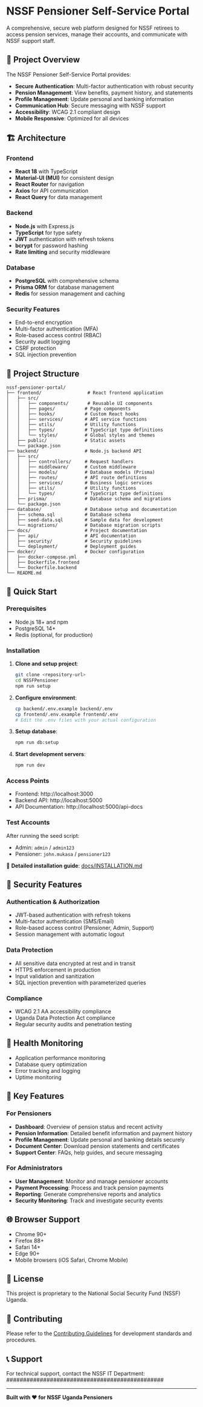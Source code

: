 # NSSF Pensioner Self-Service Portal

A comprehensive, secure web platform designed for NSSF retirees to access pension services, manage their accounts, and communicate with NSSF support staff.

## 🎯 Project Overview

The NSSF Pensioner Self-Service Portal provides:

- **Secure Authentication**: Multi-factor authentication with robust security
- **Pension Management**: View benefits, payment history, and statements
- **Profile Management**: Update personal and banking information
- **Communication Hub**: Secure messaging with NSSF support
- **Accessibility**: WCAG 2.1 compliant design
- **Mobile Responsive**: Optimized for all devices

## 🏗️ Architecture

### Frontend

- **React 18** with TypeScript
- **Material-UI (MUI)** for consistent design
- **React Router** for navigation
- **Axios** for API communication
- **React Query** for data management

### Backend

- **Node.js** with Express.js
- **TypeScript** for type safety
- **JWT** authentication with refresh tokens
- **bcrypt** for password hashing
- **Rate limiting** and security middleware

### Database

- **PostgreSQL** with comprehensive schema
- **Prisma ORM** for database management
- **Redis** for session management and caching

### Security Features

- End-to-end encryption
- Multi-factor authentication (MFA)
- Role-based access control (RBAC)
- Security audit logging
- CSRF protection
- SQL injection prevention

## 📁 Project Structure

```
nssf-pensioner-portal/
├── frontend/                 # React frontend application
│   ├── src/
│   │   ├── components/       # Reusable UI components
│   │   ├── pages/           # Page components
│   │   ├── hooks/           # Custom React hooks
│   │   ├── services/        # API service functions
│   │   ├── utils/           # Utility functions
│   │   ├── types/           # TypeScript type definitions
│   │   └── styles/          # Global styles and themes
│   ├── public/              # Static assets
│   └── package.json
├── backend/                 # Node.js backend API
│   ├── src/
│   │   ├── controllers/     # Request handlers
│   │   ├── middleware/      # Custom middleware
│   │   ├── models/          # Database models (Prisma)
│   │   ├── routes/          # API route definitions
│   │   ├── services/        # Business logic services
│   │   ├── utils/           # Utility functions
│   │   └── types/           # TypeScript type definitions
│   ├── prisma/              # Database schema and migrations
│   └── package.json
├── database/                # Database setup and documentation
│   ├── schema.sql           # Database schema
│   ├── seed-data.sql        # Sample data for development
│   └── migrations/          # Database migration scripts
├── docs/                    # Project documentation
│   ├── api/                 # API documentation
│   ├── security/            # Security guidelines
│   └── deployment/          # Deployment guides
├── docker/                  # Docker configuration
│   ├── docker-compose.yml
│   ├── Dockerfile.frontend
│   └── Dockerfile.backend
└── README.md
```

## 🚀 Quick Start

### Prerequisites

- Node.js 18+ and npm
- PostgreSQL 14+
- Redis (optional, for production)

### Installation

1. **Clone and setup project**:

   ```bash
   git clone <repository-url>
   cd NSSFPensioner
   npm run setup
   ```

2. **Configure environment**:

   ```bash
   cp backend/.env.example backend/.env
   cp frontend/.env.example frontend/.env
   # Edit the .env files with your actual configuration
   ```

3. **Setup database**:

   ```bash
   npm run db:setup
   ```

4. **Start development servers**:
   ```bash
   npm run dev
   ```

### Access Points

- Frontend: http://localhost:3000
- Backend API: http://localhost:5000
- API Documentation: http://localhost:5000/api-docs

### Test Accounts

After running the seed script:

- Admin: `admin` / `admin123`
- Pensioner: `john.mukasa` / `pensioner123`

📖 **Detailed installation guide**: [docs/INSTALLATION.md](docs/INSTALLATION.md)

## 🔐 Security Features

### Authentication & Authorization

- JWT-based authentication with refresh tokens
- Multi-factor authentication (SMS/Email)
- Role-based access control (Pensioner, Admin, Support)
- Session management with automatic logout

### Data Protection

- All sensitive data encrypted at rest and in transit
- HTTPS enforcement in production
- Input validation and sanitization
- SQL injection prevention with parameterized queries

### Compliance

- WCAG 2.1 AA accessibility compliance
- Uganda Data Protection Act compliance
- Regular security audits and penetration testing

## 🏥 Health Monitoring

- Application performance monitoring
- Database query optimization
- Error tracking and logging
- Uptime monitoring

## 📱 Key Features

### For Pensioners

- **Dashboard**: Overview of pension status and recent activity
- **Pension Information**: Detailed benefit information and payment history
- **Profile Management**: Update personal and banking details securely
- **Document Center**: Download pension statements and certificates
- **Support Center**: FAQs, help guides, and secure messaging

### For Administrators

- **User Management**: Monitor and manage pensioner accounts
- **Payment Processing**: Process and track pension payments
- **Reporting**: Generate comprehensive reports and analytics
- **Security Monitoring**: Track and investigate security events

## 🌐 Browser Support

- Chrome 90+
- Firefox 88+
- Safari 14+
- Edge 90+
- Mobile browsers (iOS Safari, Chrome Mobile)

## 📄 License

This project is proprietary to the National Social Security Fund (NSSF) Uganda.

## 🤝 Contributing

Please refer to the [Contributing Guidelines](docs/CONTRIBUTING.md) for development standards and procedures.

## 📞 Support

For technical support, contact the NSSF IT Department:
###############################################

---

**Built with ❤️ for NSSF Uganda Pensioners**
